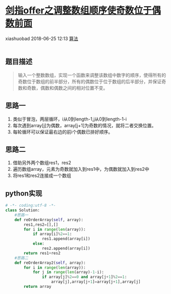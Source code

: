 <div class="blog-article">
    <h1><a href="p.html?p=算法/13剑指offer之调整数组顺序使奇数位于偶数前面" class="title">剑指offer之调整数组顺序使奇数位于偶数前面</a></h1>
    <span class="author">xiashuobad</span>
    <span class="time">2018-06-25 12:13</span>
    <span><a href="tags.html?t=算法" class="tag">算法</a></span>
    </div>
<br/>

## 题目描述 ##
> 输入一个整数数组，实现一个函数来调整该数组中数字的顺序，使得所有的奇数位于数组的前半部分，所有的偶数位于位于数组的后半部分，并保证奇数和奇数，偶数和偶数之间的相对位置不变。
## 思路一 ##
1. 类似于冒泡，两层循环，i从0到length-1,j从0到length-1-i
2. 每次遇到array[j]为偶数，array[j+1]为奇数的情况，就将二者交换位置。
3. 每轮循环可以保证最右边的前i个偶数已排好顺序。

## 思路二 ##
1. 借助另外两个数组res1，res2
2. 遍历数组array，元素为奇数就加入到res1中，为偶数就加入到res2中
3. 将res1和res2连接成一个数组

## python实现 ##
```python
# -*- coding:utf-8 -*-
class Solution:
    #思路一
    def reOrderArray(self, array):
        res1,res2=[],[]
        for i in range(len(array)):
            if array[i]%2==1:
                res1.append(array[i])
            else:
                res2.append(array[i])
        return res1+res2
    #思路二
    def reOrderArray2(self, array):
        for i in range(len(array)):
            for j in range(len(array)-1-i):
                if array[j]%2==0 and array[j+1]%2==1:
                    array[j],array[j+1]=array[j+1],array[j]
        return array
```